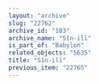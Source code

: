 ```yaml
---
layout: "archive"
slug: "22762"
archive_id: "103"
archive_name: "Sîn-ilī"
is_part_of: "Babylon"
related_objects: "5635"
title: "Sîn-ilī"
previous_item: "22765"
---
```

